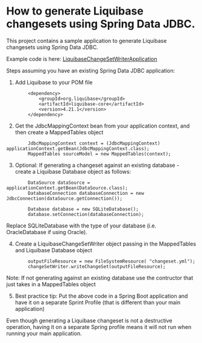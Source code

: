 # How to generate Liquibase changesets using Spring Data JDBC.   

This project contains a sample application to generate Liquibase changesets using Spring Data JDBC.   

Example code is here: [LiquibaseChangeSetWriterApplication](https://github.com/kurtn718/springdata-relational-liquibasechangeset-creation-sampleapp/blob/main/src/main/java/com/kurtniemi/liquibasechangesetdemo/app/LiquibaseChangeSetWriterApplication.java)

Steps assuming you have an existing Spring Data JDBC application:

1) Add Liquibase to your POM file


```
		<dependency>
			<groupId>org.liquibase</groupId>
			<artifactId>liquibase-core</artifactId>
			<version>4.21.1</version>
		</dependency>
```

2) Get the JdbcMappingContext bean from your application context, and then create a MappedTables object

```
		JdbcMappingContext context = (JdbcMappingContext) applicationContext.getBean(JdbcMappingContext.class);
		MappedTables sourceModel = new MappedTables(context);
```

3) Optional:  If generating a changeset against an existing database - create a Liquibase Database object as follows:

```
		DataSource dataSource = applicationContext.getBean(DataSource.class);
		DatabaseConnection databaseConnection = new JdbcConnection(dataSource.getConnection());

		Database database = new SQLiteDatabase();
		database.setConnection(databaseConnection);
```
Replace SQLiteDatabase with the type of your database (i.e. OracleDatabase if using Oracle).     

4) Create a LiquibaseChangeSetWriter object passing in the MappedTables and Liquibase Database object

```		LiquibaseChangeSetWriter changeSetWriter = new LiquibaseChangeSetWriter(sourceModel, database);
		outputFileResource = new FileSystemResource( "changeset.yml");
		changeSetWriter.writeChangeSet(outputFileResource);
```
Note: If not generating against an existing database use the contructor that just takes in a MappedTables object

5) Best practice tip:  Put the above code in a Spring Boot application and have it on a separate Sprint Profile (that is different than your main application)

Even though generating a Liquibase changeset is not a destructive operation, having it on a separate Spring profile means it will not run when running
your main application.   
